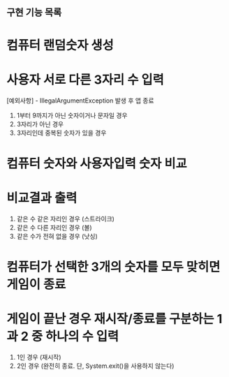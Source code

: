 ## 구현 기능 목록

# 컴퓨터 랜덤숫자 생성

# 사용자 서로 다른 3자리 수 입력
  [예외사항] - IllegalArgumentException 발생 후 앱 종료
  1. 1부터 9까지가 아닌 숫자이거나 문자일 경우
  2. 3자리가 아닌 경우
  3. 3자리인데 중복된 숫자가 있을 경우

# 컴퓨터 숫자와 사용자입력 숫자 비교

# 비교결과 출력
   1. 같은 수 같은 자리인 경우 (스트라이크)
   2. 같은 수 다른 자리인 경우 (볼)
   3. 같은 수가 전혀 없을 경우 (낫싱)

# 컴퓨터가 선택한 3개의 숫자를 모두 맞히면 게임이 종료

# 게임이 끝난 경우 재시작/종료를 구분하는 1과 2 중 하나의 수 입력
  1. 1인 경우 (재시작)
  2. 2인 경우 (완전히 종료. 단, System.exit()을 사용하지 않는다)
